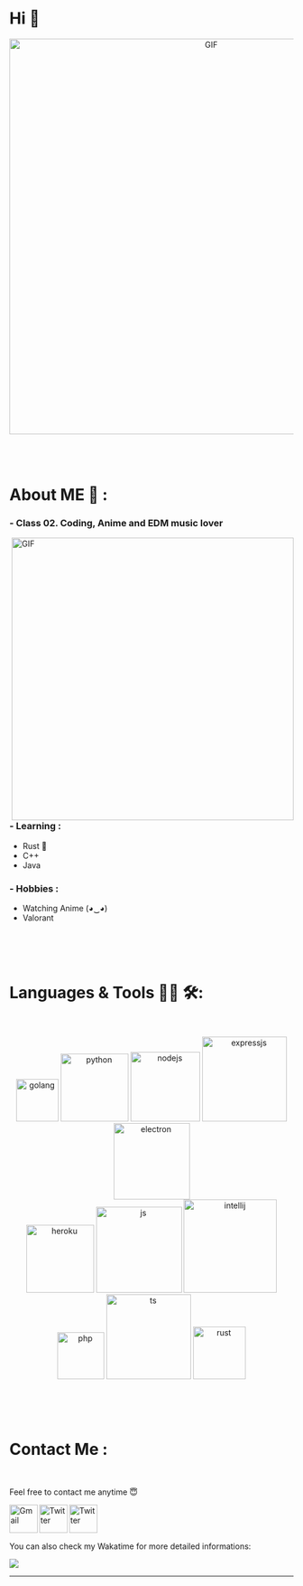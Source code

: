 # Hi 👋

<div align="center">
<img hight="300" width="700" alt="GIF" align="center" src="https://c.tenor.com/5I1x4ODED3oAAAAC/steins-gate-hi-steins-gate-hi-chat.gif">
</div>

</br>
</br>
</br>


# About ME 💬 :

### - Class 02. Coding, Anime and EDM music lover

<img hight="400" width="500" alt="GIF" align="right" src="https://c.tenor.com/3CKIHq8u79oAAAAd/fire-force-benimaru.gif">

### - Learning :
- Rust 🦀
- C++
- Java

### - Hobbies : 
- Watching Anime (◕‿◕)
- Valorant

</br>
</br>
</br>



# Languages & Tools 👨‍💻 🛠:
</br>

<p align="center">

<!-- For more icons please follow  https://github.com/MikeCodesDotNET/ColoredBadges -->
<img src="https://img.shields.io/badge/go-%2300ADD8.svg?style=for-the-badge&logo=go&logoColor=white" alt="golang" width="75" hight="50">
<img src="https://img.shields.io/badge/python-3670A0?style=for-the-badge&logo=python&logoColor=ffdd54" alt="python"  width="120" hight="50">
<img src="https://img.shields.io/badge/node.js-6DA55F?style=for-the-badge&logo=node.js&logoColor=white" alt="nodejs" width="123" hight="50">
<img src="https://img.shields.io/badge/express.js-%23404d59.svg?style=for-the-badge&logo=express&logoColor=%2361DAFB" alt="expressjs" width="150" hight="50">
<img src="https://img.shields.io/badge/Electron-191970?style=for-the-badge&logo=Electron&logoColor=white" alt="electron" width="135" hight="50">
</br>
<img src="https://img.shields.io/badge/heroku-%23430098.svg?style=for-the-badge&logo=heroku&logoColor=white" alt="heroku" width="120" hight="50">
<img src="https://img.shields.io/badge/javascript-%23323330.svg?style=for-the-badge&logo=javascript&logoColor=%23F7DF1E" alt="js" width="152" hight="50">
<img src="https://img.shields.io/badge/IntelliJIDEA-000000.svg?style=for-the-badge&logo=intellij-idea&logoColor=white" alt="intellij" width="165" hight="50">
</br>
<img src="https://img.shields.io/badge/php-%23777BB4.svg?style=for-the-badge&logo=php&logoColor=white" alt="php" width="83" hight="50">
<img src="https://img.shields.io/badge/typescript-%23007ACC.svg?style=for-the-badge&logo=typescript&logoColor=white" alt="ts" width="150" hight="50">
<img src="https://img.shields.io/badge/rust-%23000000.svg?style=for-the-badge&logo=rust&logoColor=white" alt="rust" width="93" hight="50">
</p>
</br>
</br>
</br>



# Contact Me :

<p>
 </br>


<!-- <img hight="320" width="450" align="right" alt="GIF" src="https://github.com/Xx-Ashutosh-xX/Xx-Ashutosh-xX/blob/master/assets/93195.gif"> -->


Feel free to contact me anytime 😇

<a href="mailto:hypenwave@gmail.com">
 <img align="left" alt="Gmail" width="50" hight="50" src="https://cdn.icon-icons.com/icons2/2631/PNG/512/gmail_new_logo_icon_159149.png" />
</a>
<a href="https://twitter.com/AlienRecall">
  <img align="left" alt="Twitter" width="50" hight="50" src="https://upload.wikimedia.org/wikipedia/it/archive/0/09/20140103174351%21Twitter_bird_logo.png" />
<a href="https://discords.com/bio/p/AlienRecall">
  <img align="left" alt="Twitter" width="50" hight="50" src="https://brandlogos.net/wp-content/uploads/2021/11/discord-logo.png" />
</br>
</br>
</br>
</a>
 </p>


You can also check my Wakatime for more detailed informations:
<p >  
  <a href="https://wakatime.com/@AlienRecall"> 
<img  src="https://github-readme-stats.vercel.app/api?username=AlienRecall&show_icons=true&theme=dark&include_all_commits=True&count_private=True"/>
  </a>
  </p>

*************
